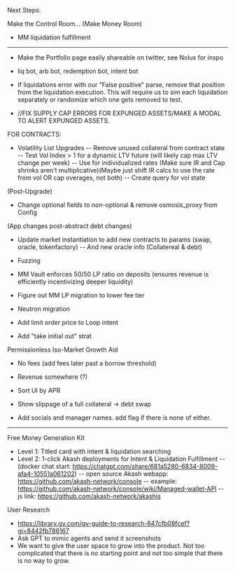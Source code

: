 Next Steps:

Make the Control Room... (Make Money Room)  
- MM liquidation fulfillment
---------------------------------

- Make the Portfolio page easily shareable on twitter, see Nolus for inspo

- liq bot, arb bot, redemption bot, intent bot

- If liquidations error with our "False positive" parse, remove that position from the liquidation execution. This will require us to sim each liquidation separately or randomize which one gets removed to test.

- //FIX SUPPLY CAP ERRORS FOR EXPUNGED ASSETS/MAKE A MODAL TO ALERT EXPUNGED ASSETS.

FOR CONTRACTS:
- Volatility List Upgrades
-- Remove unused collateral from contract state
-- Test Vol Index > 1 for a dynamic LTV future (will likely cap max LTV change per week)
-- Use for individualized rates (Make sure IR and Cap shrinks aren't multiplicative)(Maybe just shift IR calcs to use the rate from vol OR cap overages, not both)
-- Create query for vol state


(Post-Upgrade)
- Change optional fields to non-optional & remove osmosis_proxy from Config


(App changes post-abstract debt changes)
- Update market instantiation to add new contracts to params (swap, oracle, tokenfactory)
-- And new oracle info (Collatereal & debt)

- Fuzzing 
- MM Vault enforces 50/50 LP ratio on deposits (ensures revenue is efficiently incentivizing deeper liquidity)
- Figure out MM LP migration to lower fee tier 

- Neutron migration 


- Add limit order price to Loop intent
- Add "take initial out" strat


Permissionless Iso-Market Growth Aid
- No fees (add fees later past a borrow threshold)
- Revenue somewhere (?)
- Sort UI by APR

- Show slippage of a full collateral -> debt swap
- Add socials and manager names. add flag if there is none of either.
---------














Free Money Generation Kit
- Level 1: Titled card with intent & liquidation searching
- Level 2: 1-click Akash deployments for Intent & Liquidation Fulfillment
-- (docker chat start: https://chatgpt.com/share/681a5280-6834-8009-afa4-10551a061202)
-- open source Akash webapp: https://github.com/akash-network/console
-- example: https://github.com/akash-network/console/wiki/Managed-wallet-API
-- js link: https://github.com/akash-network/akashjs

User Research
- https://library.gv.com/gv-guide-to-research-847cfb08fcef?gi=8442fb786167
- Ask GPT to mimic agents and send it screenshots
- We want to give the user space to grow into the product. Not too complicated that there is no starting point and not too simple that there is no way to grow.